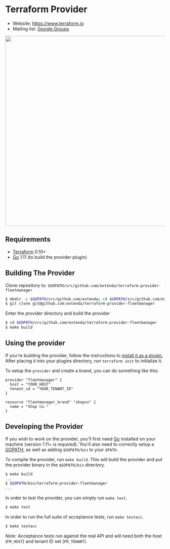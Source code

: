 Terraform Provider
==================

- Website: https://www.terraform.io
- Mailing list: [Google Groups](http://groups.google.com/group/terraform-tool)

<img src="https://cdn.rawgit.com/hashicorp/terraform-website/master/content/source/assets/images/logo-hashicorp.svg" width="600px">

Requirements
------------

- [Terraform](https://www.terraform.io/downloads.html) 0.10+
- [Go](https://golang.org/doc/install) 1.11 (to build the provider plugin)

Building The Provider
---------------------

Clone repository to: `$GOPATH/src/github.com/extenda/terraform-provider-fleetmanager`

```sh
$ mkdir -p $GOPATH/src/github.com/extenda; cd $GOPATH/src/github.com/extenda
$ git clone git@github.com:extenda/terraform-provider-fleetmanager
```

Enter the provider directory and build the provider

```sh
$ cd $GOPATH/src/github.com/extenda/terraform-provider-fleetmanager
$ make build
```

Using the provider
----------------------

If you're building the provider, follow the instructions to [install it as a plugin.](https://www.terraform.io/docs/plugins/basics.html#installing-a-plugin) After placing it into your plugins directory,  run `terraform init` to initialize it.

To setup the `provider` and create a brand, you can do something like this:

```hcl
provider "fleetmanager" {
  host = "YOUR_HOST"
  tenant_id = "YOUR_TENANT_ID"
}

resource "fleetmanager_brand" "shopco" {
  name = "Shop Co."
}
```

Developing the Provider
---------------------------

If you wish to work on the provider, you'll first need [Go](http://www.golang.org) installed on your machine (version 1.11+ is *required*). You'll also need to correctly setup a [GOPATH](http://golang.org/doc/code.html#GOPATH), as well as adding `$GOPATH/bin` to your `$PATH`.

To compile the provider, run `make build`. This will build the provider and put the provider binary in the `$GOPATH/bin` directory.

```sh
$ make build
...
$ $GOPATH/bin/terraform-provider-fleetmanager
...
```

In order to test the provider, you can simply run `make test`.

```sh
$ make test
```

In order to run the full suite of acceptance tests, run `make testacc`.

```sh
$ make testacc
```

*Note:* Acceptance tests run against the real API and will need both the host (`FM_HOST`) and tenant ID set (`FM_TENANT`).

